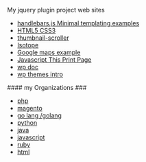 My jquery plugin project web sites 
<ul>
    <li><a href="https://stnc.github.io/handleBar/"> handlebars.js Minimal templating examples</a></li>
    <li><a href="https://stnc.github.io/html5-CSS3-site/">HTML5 CSS3 </a></li>
    <li><a href="https://stnc.github.io/jquery-thumbnail-scroller/">thumbnail-scroller </a></li>
    <li><a href="https://stnc.github.io/isotope-easy-alternative/">Isotope  </a></li>
    <li><a href="https://stnc.github.io/google-maps">Google maps example  </a></li>
    <li><a href="https://stnc.github.io/this_is_print_page">Javascript This Print Page</a></li>
    <li><a href="https://stnc.github.io/wow-doc">wp doc</a></li>
    <li><a href="https://stnc.github.io/wow-intro">wp themes intro</a></li>
</ul>
#### my Organizations ###
<ul>
      <li><a href="https://github.com/stnc-php/">php </a></li>
        <li><a href="https://github.com/stnc-magento">magento  </a></li>
           <li><a href="https://github.com/stnc-go">go lang /golang   </a></li>
    <li><a href="https://github.com/stnc-python">python </a></li>
    <li><a href="https://github.com/stnc-java">java  </a></li>
        <li><a href="https://github.com/stnc-javascript">javascript  </a></li>
      <li><a href="https://github.com/stnc-ruby">ruby  </a></li>
      <li><a href="https://github.com/stnc-html">html  </a></li>
</ul>
